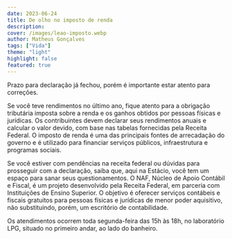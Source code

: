 ```yaml
---
date: 2023-06-24
title: De olho no imposto de renda
description: 
cover: /images/leao-imposto.webp
author: Matheus Gonçalves
tags: ["Vida"]
theme: "light"
highlight: false
featured: true
---
```

Prazo para declaração já fechou, porém é importante estar atento para correções.

Se você teve rendimentos no último ano, fique atento para a obrigação tributária imposta sobre a renda e os ganhos obtidos por pessoas físicas e jurídicas. Os contribuintes devem declarar seus rendimentos anuais e calcular o valor devido, com base nas tabelas fornecidas pela Receita Federal. O imposto de renda é uma das principais fontes de arrecadação do governo e é utilizado para financiar serviços públicos, infraestrutura e programas sociais.

Se você estiver com pendências na receita federal ou dúvidas para prosseguir com a declaração, saiba que, aqui na Estácio, você tem um espaço para sanar seus questionamentos. O NAF, Núcleo de Apoio Contábil e Fiscal, é um projeto desenvolvido pela Receita Federal, em parceria com Instituições de Ensino Superior. O objetivo é oferecer serviços contábeis e fiscais gratuitos para pessoas físicas e jurídicas de menor poder aquisitivo, não substituindo, porém, um escritório de contabilidade.

Os atendimentos ocorrem toda segunda-feira das 15h às 18h, no laboratório LPG, situado no primeiro andar, ao lado do banheiro.